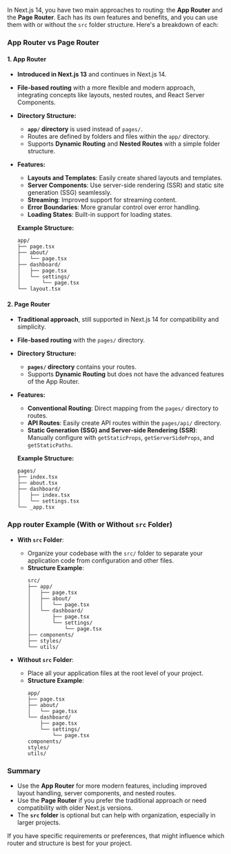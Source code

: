 In Next.js 14, you have two main approaches to routing: the **App Router** and the **Page Router**. Each has its own features and benefits, and you can use them with or without the `src` folder structure. Here's a breakdown of each:

### App Router vs Page Router

#### **1. App Router**
- **Introduced in Next.js 13** and continues in Next.js 14.
- **File-based routing** with a more flexible and modern approach, integrating concepts like layouts, nested routes, and React Server Components.
- **Directory Structure:**
  - **`app/` directory** is used instead of `pages/`.
  - Routes are defined by folders and files within the `app/` directory.
  - Supports **Dynamic Routing** and **Nested Routes** with a simple folder structure.
- **Features:**
  - **Layouts and Templates**: Easily create shared layouts and templates.
  - **Server Components**: Use server-side rendering (SSR) and static site generation (SSG) seamlessly.
  - **Streaming**: Improved support for streaming content.
  - **Error Boundaries**: More granular control over error handling.
  - **Loading States**: Built-in support for loading states.
  
  **Example Structure:**
  ```
  app/
  ├── page.tsx
  ├── about/
  │   └── page.tsx
  ├── dashboard/
  │   ├── page.tsx
  │   └── settings/
  │       └── page.tsx
  └── layout.tsx
  ```

#### **2. Page Router**
- **Traditional approach**, still supported in Next.js 14 for compatibility and simplicity.
- **File-based routing** with the `pages/` directory.
- **Directory Structure:**
  - **`pages/` directory** contains your routes.
  - Supports **Dynamic Routing** but does not have the advanced features of the App Router.
- **Features:**
  - **Conventional Routing**: Direct mapping from the `pages/` directory to routes.
  - **API Routes**: Easily create API routes within the `pages/api/` directory.
  - **Static Generation (SSG) and Server-side Rendering (SSR)**: Manually configure with `getStaticProps`, `getServerSideProps`, and `getStaticPaths`.
  
  **Example Structure:**
  ```
  pages/
  ├── index.tsx
  ├── about.tsx
  ├── dashboard/
  │   ├── index.tsx
  │   └── settings.tsx
  └── _app.tsx
  ```

### App router Example (With or Without `src` Folder)

- **With `src` Folder**:
  - Organize your codebase with the `src/` folder to separate your application code from configuration and other files.
  - **Structure Example**:
    ```
    src/
    ├── app/
    │   ├── page.tsx
    │   ├── about/
    │   │   └── page.tsx
    │   └── dashboard/
    │       ├── page.tsx
    │       └── settings/
    │           └── page.tsx
    ├── components/
    ├── styles/
    └── utils/
    ```

- **Without `src` Folder**:
  - Place all your application files at the root level of your project.
  - **Structure Example**:
    ```
    app/
    ├── page.tsx
    ├── about/
    │   └── page.tsx
    └── dashboard/
        ├── page.tsx
        └── settings/
            └── page.tsx
    components/
    styles/
    utils/
    ```

### Summary

- Use the **App Router** for more modern features, including improved layout handling, server components, and nested routes.
- Use the **Page Router** if you prefer the traditional approach or need compatibility with older Next.js versions.
- The **`src` folder** is optional but can help with organization, especially in larger projects.

If you have specific requirements or preferences, that might influence which router and structure is best for your project.